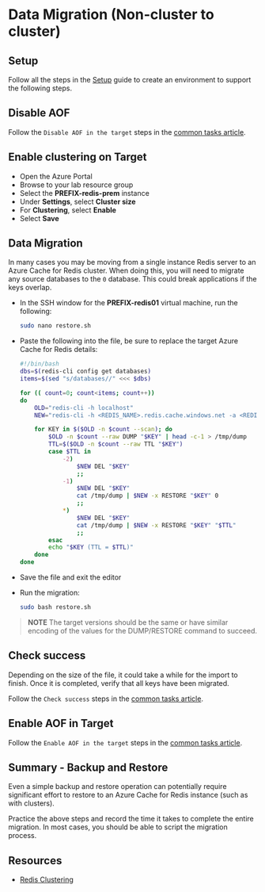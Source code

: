 # Data Migration (Non-cluster to cluster)

## Setup

Follow all the steps in the [Setup](#appendix-a-environment-setup) guide to create an environment to support the following steps.

## Disable AOF

Follow the `Disable AOF in the target` steps in the [common tasks article](#common-tasks).

## Enable clustering on Target

- Open the Azure Portal
- Browse to your lab resource group
- Select the **PREFIX-redis-prem** instance
- Under **Settings**, select **Cluster size**
- For **Clustering**, select **Enable**
- Select **Save**

## Data Migration

In many cases you may be moving from a single instance Redis server to an Azure Cache for Redis cluster.  When doing this, you will need to migrate any source databases to the `0` database.  This could break applications if the keys overlap.

- In the SSH window for the **PREFIX-redis01** virtual machine, run the following:

    ```bash
    sudo nano restore.sh
    ```

- Paste the following into the file, be sure to replace the target Azure Cache for Redis details:

    ```bash
    #!/bin/bash
    dbs=$(redis-cli config get databases)
    items=$(sed "s/databases//" <<< $dbs)

    for (( count=0; count<items; count++))
    do
        OLD="redis-cli -h localhost"
        NEW="redis-cli -h <REDIS_NAME>.redis.cache.windows.net -a <REDIS_PWD>"

        for KEY in $($OLD -n $count --scan); do
            $OLD -n $count --raw DUMP "$KEY" | head -c-1 > /tmp/dump
            TTL=$($OLD -n $count --raw TTL "$KEY")
            case $TTL in
                -2)
                    $NEW DEL "$KEY"
                    ;;
                -1)
                    $NEW DEL "$KEY"
                    cat /tmp/dump | $NEW -x RESTORE "$KEY" 0
                    ;;
                *)
                    $NEW DEL "$KEY"
                    cat /tmp/dump | $NEW -x RESTORE "$KEY" "$TTL"
                    ;;
            esac
            echo "$KEY (TTL = $TTL)"
        done
    done
    ```

- Save the file and exit the editor
- Run the migration:

    ```bash
    sudo bash restore.sh
    ```

> **NOTE** The target versions should be the same or have similar encoding of the values for the DUMP/RESTORE command to succeed.

## Check success

Depending on the size of the file, it could take a while for the import to finish.  Once it is completed, verify that all keys have been migrated.

Follow the `Check success` steps in the [common tasks article](#common-tasks).

## Enable AOF in Target

Follow the `Enable AOF in the target` steps in the [common tasks article](#common-tasks).

## Summary - Backup and Restore

Even a simple backup and restore operation can potentially require significant effort to restore to an Azure Cache for Redis instance (such as with clusters).

Practice the above steps and record the time it takes to complete the entire migration. In most cases, you should be able to script the migration process.

## Resources

- [Redis Clustering](https://redis.io/topics/cluster-tutorial)

